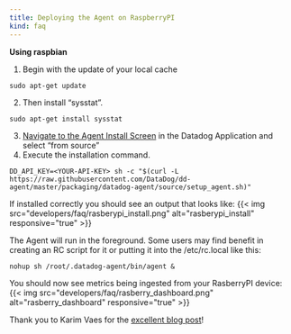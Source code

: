 ```yaml
---
title: Deploying the Agent on RaspberryPI
kind: faq
---
```


**Using raspbian**

1. Begin with the update of your local cache
```
sudo apt-get update
```

2. Then install “sysstat”.
```
sudo apt-get install sysstat
```

3. [Navigate to the Agent Install Screen][1] in the Datadog Application and select “from source”
4. Execute the installation command.
```
DD_API_KEY=<YOUR-API-KEY> sh -c "$(curl -L https://raw.githubusercontent.com/DataDog/dd-agent/master/packaging/datadog-agent/source/setup_agent.sh)"
```

If installed correctly you should see an output that looks like:
{{< img src="developers/faq/rasberypi_install.png" alt="rasberypi_install"  responsive="true" >}}

The Agent will run in the foreground. Some users may find benefit in creating an RC script for it or putting it into the /etc/rc.local like this:
```
nohup sh /root/.datadog-agent/bin/agent &
```

You should now see metrics being ingested from your RasberryPI device:
{{< img src="developers/faq/rasberry_dashboard.png" alt="rasberry_dashboard"  responsive="true" >}}

Thank you to Karim Vaes for the [excellent blog post][2]!

[1]: https://app.datadoghq.com/account/settings#agent/source
[2]: https://kvaes.wordpress.com/2015/12/29/datadog-on-raspberry-pi/
